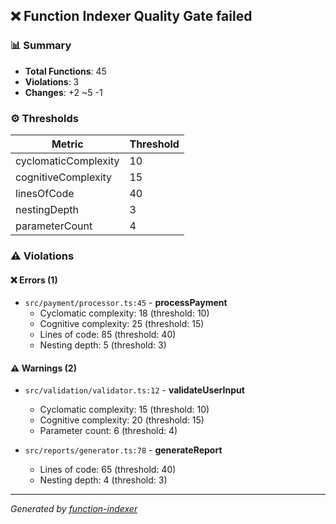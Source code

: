 ## ❌ Function Indexer Quality Gate failed

### 📊 Summary
- **Total Functions**: 45
- **Violations**: 3
- **Changes**: +2 ~5 -1

### ⚙️ Thresholds

| Metric | Threshold |
|--------|----------|
| cyclomaticComplexity | 10 |
| cognitiveComplexity | 15 |
| linesOfCode | 40 |
| nestingDepth | 3 |
| parameterCount | 4 |

### ⚠️ Violations

#### ❌ Errors (1)
- `src/payment/processor.ts:45` - **processPayment**
  - Cyclomatic complexity: 18 (threshold: 10)
  - Cognitive complexity: 25 (threshold: 15)
  - Lines of code: 85 (threshold: 40)
  - Nesting depth: 5 (threshold: 3)

#### ⚠️ Warnings (2)
- `src/validation/validator.ts:12` - **validateUserInput**
  - Cyclomatic complexity: 15 (threshold: 10)
  - Cognitive complexity: 20 (threshold: 15)
  - Parameter count: 6 (threshold: 4)

- `src/reports/generator.ts:78` - **generateReport**
  - Lines of code: 65 (threshold: 40)
  - Nesting depth: 4 (threshold: 3)

---
*Generated by [function-indexer](https://github.com/akiramei/function-indexer)*